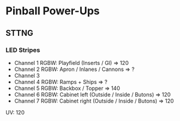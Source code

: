 # Pinball Power-Ups

## STTNG

### LED Stripes

* Channel 1 RGBW: Playfield (Inserts / GI) => 120
* Channel 2 RGBW: Apron / Inlanes / Cannons => ?
* Channel 3 
* Channel 4 RGBW: Ramps + Ships => ?
* Channel 5 RGBW: Backbox / Topper => 140
* Channel 6 RGBW: Cabinet left (Outside / Inside / Butons) => 120
* Channel 7 RGBW: Cabinet right (Outside / Inside / Butons) => 120

UV: 120
